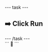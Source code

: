 --- task ---
<h2 class="c-project-heading--task">➡️ Click Run</h2>
--- /task ---
<div class="c-project-output">
```
🦡
```
</div>



